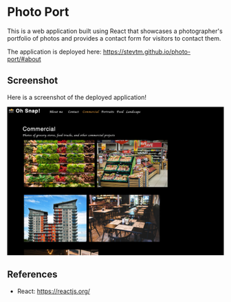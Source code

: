 # Photo Port

This is a web application built using React that showcases a photographer's portfolio of photos and provides a contact form for visitors to contact them.

The application is deployed here: https://stevtm.github.io/photo-port/#about

## Screenshot

Here is a screenshot of the deployed application!

<img src="assets/photo-port-screenshot.png" alt="screenshot of deployed application"/>

## References

- React: https://reactjs.org/

